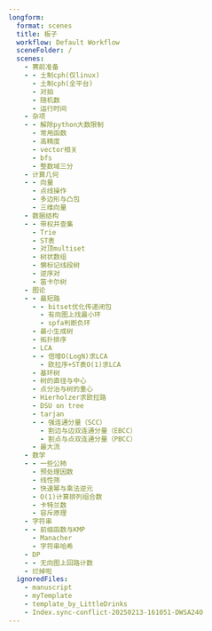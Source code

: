 ```yaml
---
longform:
  format: scenes
  title: 板子
  workflow: Default Workflow
  sceneFolder: /
  scenes:
    - 赛前准备
    - - 土制cph(仅linux)
      - 土制cph(全平台)
      - 对拍
      - 随机数
      - 运行时间
    - 杂项
    - - 解除python大数限制
      - 常用函数
      - 高精度
      - vector相关
      - bfs
      - 整数域三分
    - 计算几何
    - - 向量
      - 点线操作
      - 多边形与凸包
      - 三维向量
    - 数据结构
    - - 带权并查集
      - Trie
      - ST表
      - 对顶multiset
      - 树状数组
      - 懒标记线段树
      - 逆序对
      - 笛卡尔树
    - 图论
    - - 最短路
      - - bitset优化传递闭包
        - 有向图上找最小环
        - spfa判断负环
      - 最小生成树
      - 拓扑排序
      - LCA
      - - 倍增O(LogN)求LCA
        - 欧拉序+ST表O(1)求LCA
      - 基环树
      - 树的直径与中心
      - 点分治与树的重心
      - Hierholzer求欧拉路
      - DSU on tree
      - tarjan
      - - 强连通分量（SCC）
        - 割边与边双连通分量（EBCC）
        - 割点与点双连通分量（PBCC）
      - 最大流
    - 数学
    - - 一些公柿
      - 预处理因数
      - 线性筛
      - 快速幂与乘法逆元
      - O(1)计算排列组合数
      - 卡特兰数
      - 容斥原理
    - 字符串
    - - 前缀函数与KMP
      - Manacher
      - 字符串哈希
    - DP
    - - 无向图上回路计数
    - 烂掉啦
  ignoredFiles:
    - manuscript
    - myTemplate
    - template_by_LittleDrinks
    - Index.sync-conflict-20250213-161051-DWSA24O
---
```

